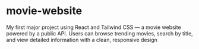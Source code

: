# movie-website
My first major project using React and Tailwind CSS — a movie website powered by a public API. Users can browse trending movies, search by title, and view detailed information with a clean, responsive design
